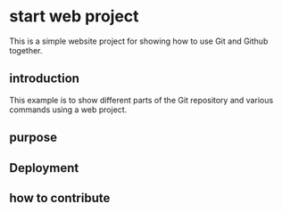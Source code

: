 # start web project

This is a simple website project for 
showing how to use Git and Github together.

## introduction

This example is to show different parts
of the Git repository and various commands
using a web project.

## purpose

## Deployment

## how to contribute
